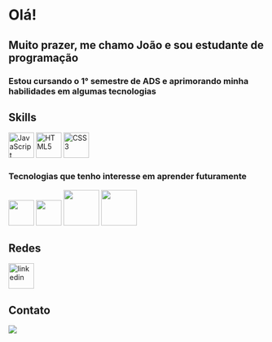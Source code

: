 # Olá!
## Muito prazer, me chamo João e sou estudante de programação
### Estou cursando o 1° semestre de ADS e aprimorando minha habilidades em algumas tecnologias 

## Skills
<img src='https://cdn.jsdelivr.net/gh/devicons/devicon/icons/javascript/javascript-plain.svg' alt='JavaScript' width='50'>  <img src='https://cdn.jsdelivr.net/gh/devicons/devicon/icons/html5/html5-plain-wordmark.svg' alt='HTML5' width='50'>  <img src="https://cdn.jsdelivr.net/gh/devicons/devicon/icons/css3/css3-plain-wordmark.svg" alt='CSS3' width='50'>

### Tecnologias que tenho interesse em aprender futuramente
<img src="https://cdn.jsdelivr.net/gh/devicons/devicon/icons/typescript/typescript-plain.svg" width='50'/>  <img src="https://cdn.jsdelivr.net/gh/devicons/devicon/icons/react/react-original-wordmark.svg" width='50'/> <img src="https://cdn.jsdelivr.net/gh/devicons/devicon/icons/nodejs/nodejs-original-wordmark.svg" width='70'/>  <img src="https://cdn.jsdelivr.net/gh/devicons/devicon/icons/mysql/mysql-original-wordmark.svg" width='70'/>

          
## Redes
[<img src='https://cdn.jsdelivr.net/gh/devicons/devicon/icons/linkedin/linkedin-original.svg' alt='linkedin' width='50'>](https://www.linkedin.com/in/joaovictoraraujocruz/)

## Contato
[<img src="https://cdn.jsdelivr.net/gh/devicons/devicon/icons/google/google-original.svg" />](joaovictorcruz535@gmail.com)
